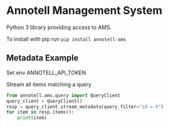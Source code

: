 # Annotell Management System

Python 3 library providing access to AMS. 

To install with pip run `pip install annotell-ams`

## Metadata Example
Set env ANNOTELL_API_TOKEN

Stream all items matching a query
```python
from annotell.ams.query import QueryClient
query_client = QueryClient()
resp = query_client.stream_metadata(query_filter="id = X")
for item in resp.items():
    print(item)
```